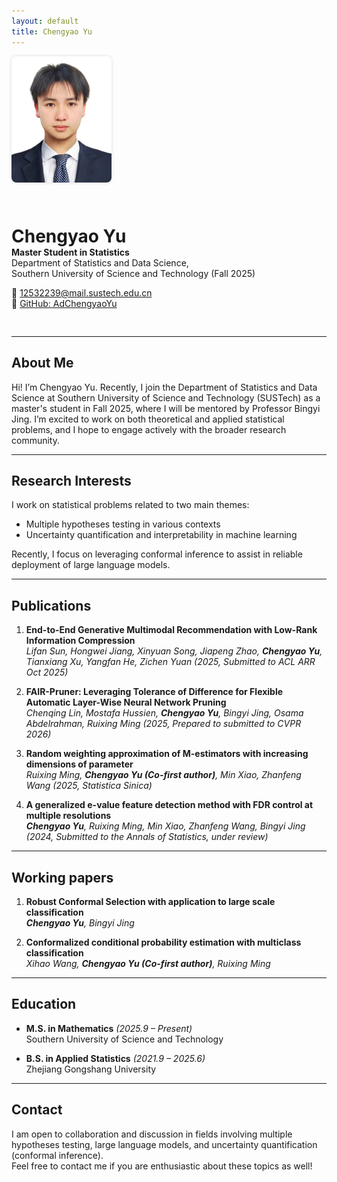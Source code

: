 ```yaml
---
layout: default
title: Chengyao Yu
---
```


<div style="display: flex; align-items: center; gap: 30px; flex-wrap: wrap; margin-bottom: 30px;">
  <img src="profile.jpg" alt="Chengyao Yu" width="160" style="border-radius: 8px; box-shadow: 0 0 5px rgba(0,0,0,0.15);" />
  <div>
    <h1 style="margin-bottom: 0;">Chengyao Yu</h1>
    <p style="margin-top: 0;"><strong> Master Student in Statistics</strong><br/>
    Department of Statistics and Data Science,<br/>
    Southern University of Science and Technology (Fall 2025)</p>
    <p>
      📧 <a href="mailto:ycy87686@163.com">12532239@mail.sustech.edu.cn</a><br/>
      🔗 <a href="https://github.com/AdChengyaoYu" target="_blank">GitHub: AdChengyaoYu</a>
    </p>
  </div>
</div>

---

## About Me

Hi! I’m Chengyao Yu. Recently, I join the Department of Statistics and Data Science at Southern University of Science and Technology (SUSTech) as a master's student in Fall 2025, where I will be mentored by Professor Bingyi Jing. I’m excited to work on both theoretical and applied statistical problems, and I hope to engage actively with the broader research community.

---

## Research Interests

I work on statistical problems related to two main themes:

- Multiple hypotheses testing in various contexts  
- Uncertainty quantification and interpretability in machine learning

Recently, I focus on leveraging conformal inference to assist in reliable deployment of large language models. 

---

## Publications

1. **End-to-End Generative Multimodal Recommendation with Low-Rank Information Compression**  
   *Lifan Sun, Hongwei Jiang, Xinyuan Song, Jiapeng Zhao, **Chengyao Yu**, Tianxiang Xu, Yangfan He, Zichen Yuan*
   *(2025, Submitted to ACL ARR Oct 2025)*

2. **FAIR-Pruner: Leveraging Tolerance of Difference for Flexible Automatic Layer-Wise Neural Network Pruning**  
   *Chenqing Lin, Mostafa Hussien, **Chengyao Yu**, Bingyi Jing, Osama Abdelrahman, Ruixing Ming*
   *(2025, Prepared to submitted to CVPR 2026)*

3. **Random weighting approximation of M-estimators with increasing dimensions of parameter**  
   *Ruixing Ming, **Chengyao Yu (Co-first author)**, Min Xiao, Zhanfeng Wang*
   *(2025, Statistica Sinica)*

5. **A generalized e-value feature detection method with FDR control at multiple resolutions**  
   ***Chengyao Yu**, Ruixing Ming, Min Xiao, Zhanfeng Wang, Bingyi Jing*
   *(2024, Submitted to the Annals of Statistics, under review)*

---

## Working papers

1. **Robust Conformal Selection with application to large scale classification**  
   ***Chengyao Yu**, Bingyi Jing*

2. **Conformalized conditional probability estimation with multiclass classification**  
   *Xihao Wang, **Chengyao Yu (Co-first author)**, Ruixing Ming*
   
---

## Education

- **M.S. in Mathematics** *(2025.9 – Present)*  
  Southern University of Science and Technology

- **B.S. in Applied Statistics** *(2021.9 – 2025.6)*  
  Zhejiang Gongshang University

---

## Contact

I am open to collaboration and discussion in fields involving multiple hypotheses testing, large language models, and uncertainty quantification (conformal inference).  
Feel free to contact me if you are enthusiastic about these topics as well!

